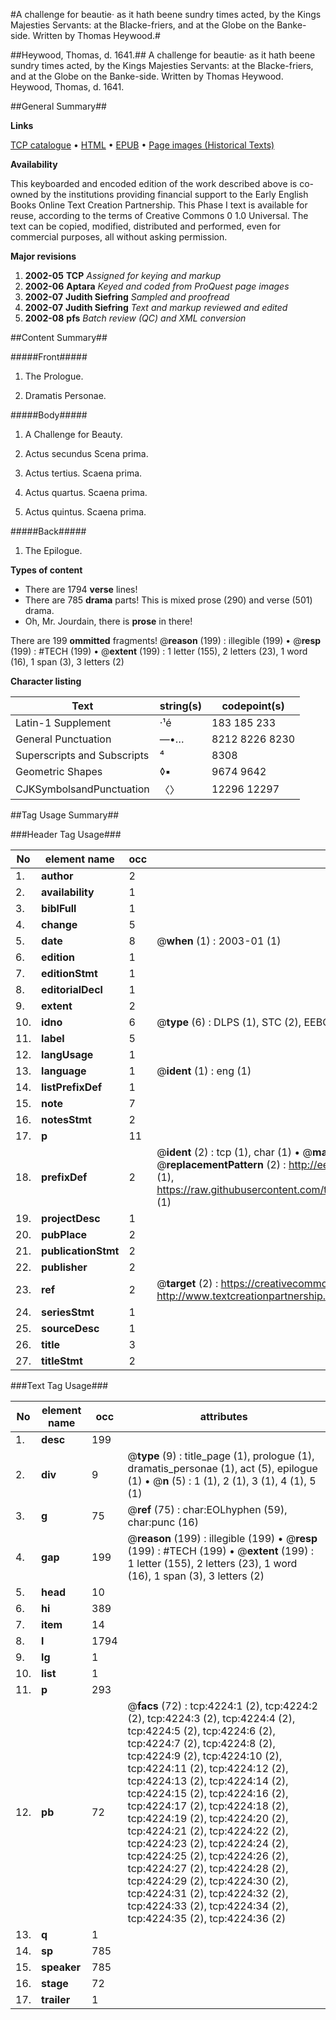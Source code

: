 #A challenge for beautie· as it hath beene sundry times acted, by the Kings Majesties Servants: at the Blacke-friers, and at the Globe on the Banke-side. Written by Thomas Heywood.#

##Heywood, Thomas, d. 1641.##
A challenge for beautie· as it hath beene sundry times acted, by the Kings Majesties Servants: at the Blacke-friers, and at the Globe on the Banke-side. Written by Thomas Heywood.
Heywood, Thomas, d. 1641.

##General Summary##

**Links**

[TCP catalogue](http://www.ota.ox.ac.uk/tcp/)  • 
[HTML](http://tei.it.ox.ac.uk/tcp/Texts-HTML/free/A03/A03190.html)  • 
[EPUB](http://tei.it.ox.ac.uk/tcp/Texts-EPUB/free/A03/A03190.epub) • 
[Page images (Historical Texts)](https://data.historicaltexts.jisc.ac.uk/view?pubId=eebo-99839773e&pageId=eebo-99839773e-4224-1)

**Availability**

This keyboarded and encoded edition of the
	       work described above is co-owned by the institutions
	       providing financial support to the Early English Books
	       Online Text Creation Partnership. This Phase I text is
	       available for reuse, according to the terms of Creative
	       Commons 0 1.0 Universal. The text can be copied,
	       modified, distributed and performed, even for
	       commercial purposes, all without asking permission.

**Major revisions**

1. __2002-05__ __TCP__ *Assigned for keying and markup*
1. __2002-06__ __Aptara__ *Keyed and coded from ProQuest page images*
1. __2002-07__ __Judith Siefring__ *Sampled and proofread*
1. __2002-07__ __Judith Siefring__ *Text and markup reviewed and edited*
1. __2002-08__ __pfs__ *Batch review (QC) and XML conversion*

##Content Summary##

#####Front#####

1. The Prologue.

1. Dramatis Personae.

#####Body#####

1. A Challenge for Beauty.

1. Actus secundus Scena prima.

1. Actus tertius. Scaena prima.

1. Actus quartus. Scaena prima.

1. Actus quintus. Scaena prima.

#####Back#####

1. The Epilogue.

**Types of content**

  * There are 1794 **verse** lines!
  * There are 785 **drama** parts! This is mixed prose (290) and verse (501) drama.
  * Oh, Mr. Jourdain, there is **prose** in there!

There are 199 **ommitted** fragments! 
 @__reason__ (199) : illegible (199)  •  @__resp__ (199) : #TECH (199)  •  @__extent__ (199) : 1 letter (155), 2 letters (23), 1 word (16), 1 span (3), 3 letters (2)

**Character listing**


|Text|string(s)|codepoint(s)|
|---|---|---|
|Latin-1 Supplement|·¹é|183 185 233|
|General Punctuation|—•…|8212 8226 8230|
|Superscripts             and Subscripts|⁴|8308|
|Geometric Shapes|◊▪|9674 9642|
|CJKSymbolsandPunctuation|〈〉|12296 12297|

##Tag Usage Summary##

###Header Tag Usage###

|No|element name|occ|attributes|
|---|---|---|---|
|1.|__author__|2||
|2.|__availability__|1||
|3.|__biblFull__|1||
|4.|__change__|5||
|5.|__date__|8| @__when__ (1) : 2003-01 (1)|
|6.|__edition__|1||
|7.|__editionStmt__|1||
|8.|__editorialDecl__|1||
|9.|__extent__|2||
|10.|__idno__|6| @__type__ (6) : DLPS (1), STC (2), EEBO-CITATION (1), PROQUEST (1), VID (1)|
|11.|__label__|5||
|12.|__langUsage__|1||
|13.|__language__|1| @__ident__ (1) : eng (1)|
|14.|__listPrefixDef__|1||
|15.|__note__|7||
|16.|__notesStmt__|2||
|17.|__p__|11||
|18.|__prefixDef__|2| @__ident__ (2) : tcp (1), char (1)  •  @__matchPattern__ (2) : ([0-9\-]+):([0-9IVX]+) (1), (.+) (1)  •  @__replacementPattern__ (2) : http://eebo.chadwyck.com/downloadtiff?vid=$1&page=$2 (1), https://raw.githubusercontent.com/textcreationpartnership/Texts/master/tcpchars.xml#$1 (1)|
|19.|__projectDesc__|1||
|20.|__pubPlace__|2||
|21.|__publicationStmt__|2||
|22.|__publisher__|2||
|23.|__ref__|2| @__target__ (2) : https://creativecommons.org/publicdomain/zero/1.0/ (1), http://www.textcreationpartnership.org/docs/. (1)|
|24.|__seriesStmt__|1||
|25.|__sourceDesc__|1||
|26.|__title__|3||
|27.|__titleStmt__|2||


###Text Tag Usage###

|No|element name|occ|attributes|
|---|---|---|---|
|1.|__desc__|199||
|2.|__div__|9| @__type__ (9) : title_page (1), prologue (1), dramatis_personae (1), act (5), epilogue (1)  •  @__n__ (5) : 1 (1), 2 (1), 3 (1), 4 (1), 5 (1)|
|3.|__g__|75| @__ref__ (75) : char:EOLhyphen (59), char:punc (16)|
|4.|__gap__|199| @__reason__ (199) : illegible (199)  •  @__resp__ (199) : #TECH (199)  •  @__extent__ (199) : 1 letter (155), 2 letters (23), 1 word (16), 1 span (3), 3 letters (2)|
|5.|__head__|10||
|6.|__hi__|389||
|7.|__item__|14||
|8.|__l__|1794||
|9.|__lg__|1||
|10.|__list__|1||
|11.|__p__|293||
|12.|__pb__|72| @__facs__ (72) : tcp:4224:1 (2), tcp:4224:2 (2), tcp:4224:3 (2), tcp:4224:4 (2), tcp:4224:5 (2), tcp:4224:6 (2), tcp:4224:7 (2), tcp:4224:8 (2), tcp:4224:9 (2), tcp:4224:10 (2), tcp:4224:11 (2), tcp:4224:12 (2), tcp:4224:13 (2), tcp:4224:14 (2), tcp:4224:15 (2), tcp:4224:16 (2), tcp:4224:17 (2), tcp:4224:18 (2), tcp:4224:19 (2), tcp:4224:20 (2), tcp:4224:21 (2), tcp:4224:22 (2), tcp:4224:23 (2), tcp:4224:24 (2), tcp:4224:25 (2), tcp:4224:26 (2), tcp:4224:27 (2), tcp:4224:28 (2), tcp:4224:29 (2), tcp:4224:30 (2), tcp:4224:31 (2), tcp:4224:32 (2), tcp:4224:33 (2), tcp:4224:34 (2), tcp:4224:35 (2), tcp:4224:36 (2)|
|13.|__q__|1||
|14.|__sp__|785||
|15.|__speaker__|785||
|16.|__stage__|72||
|17.|__trailer__|1||
